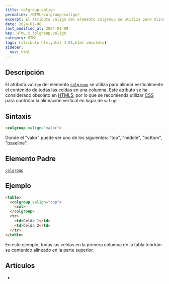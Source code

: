```yaml
---
title: colgroup.valign
permalink: /HTML/colgroup/valign/
excerpt: El atributo valign del elemento colgroup se utiliza para alinear verticalmente el contenido de las celdas en una columna. Obsoleto en HTML5.
date: 2024-01-08
last_modified_at: 2024-01-09
key: HTML.c.colgroup.valign
category: HTML
tags: [atributo html,html 4.01,html obsoleto]
sidebar:
  nav: html
---
```


## Descripción


El atributo `valign` del elemento [`colgroup`](https://www.w3api.com/colgroup/) se utiliza para alinear verticalmente el contenido de todas las celdas en una columna. Este atributo se ha considerado obsoleto en [HTML5](https://www.manualweb.net/html5/), por lo que se recomienda utilizar [CSS](https://www.manualweb.net/css/) para controlar la alineación vertical en lugar de `valign`.


## Sintaxis


```html
<colgroup valign="valor">

```


Donde el "valor" puede ser uno de los siguientes: "top", "middle", "bottom", "baseline".


## Elemento Padre


[`colgroup`](https://www.w3api.com/HTML/colgroup/)


## Ejemplo


```html
<table>
  <colgroup valign="top">
    <col>
  </colgroup>
  <tr>
    <td>Celda 1</td>
    <td>Celda 2</td>
  </tr>
</table>

```


En este ejemplo, todas las celdas en la primera columna de la tabla tendrán su contenido alineado en la parte superior.


## Artículos

- 
